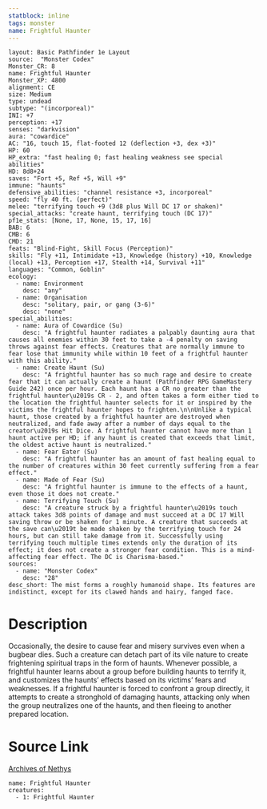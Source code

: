 ```yaml
---
statblock: inline
tags: monster
name: Frightful Haunter
---
```

```statblock
layout: Basic Pathfinder 1e Layout
source:  "Monster Codex"
Monster_CR: 8
name: Frightful Haunter
Monster_XP: 4800
alignment: CE
size: Medium
type: undead
subtype: "(incorporeal)"
INI: +7
perception: +17
senses: "darkvision"
aura: "cowardice"
AC: "16, touch 15, flat-footed 12 (deflection +3, dex +3)"
HP: 60
HP_extra: "fast healing 0; fast healing weakness see special abilities"
HD: 8d8+24
saves: "Fort +5, Ref +5, Will +9"
immune: "haunts"
defensive_abilities: "channel resistance +3, incorporeal"
speed: "fly 40 ft. (perfect)"
melee: "terrifying touch +9 (3d8 plus Will DC 17 or shaken)"
special_attacks: "create haunt, terrifying touch (DC 17)"
pf1e_stats: [None, 17, None, 15, 17, 16]
BAB: 6
CMB: 6
CMD: 21
feats: "Blind-Fight, Skill Focus (Perception)"
skills: "Fly +11, Intimidate +13, Knowledge (history) +10, Knowledge (local) +13, Perception +17, Stealth +14, Survival +11"
languages: "Common, Goblin"
ecology:
  - name: Environment
    desc: "any"
  - name: Organisation
    desc: "solitary, pair, or gang (3-6)"
    desc: "none"
special_abilities:
  - name: Aura of Cowardice (Su)
    desc: "A frightful haunter radiates a palpably daunting aura that causes all enemies within 30 feet to take a -4 penalty on saving throws against fear effects. Creatures that are normally immune to fear lose that immunity while within 10 feet of a frightful haunter with this ability."
  - name: Create Haunt (Su)
    desc: "A frightful haunter has so much rage and desire to create fear that it can actually create a haunt (Pathfinder RPG GameMastery Guide 242) once per hour. Each haunt has a CR no greater than the frightful haunter\u2019s CR - 2, and often takes a form either tied to the location the frightful haunter selects for it or inspired by the victims the frightful haunter hopes to frighten.\n\nUnlike a typical haunt, those created by a frightful haunter are destroyed when neutralized, and fade away after a number of days equal to the creator\u2019s Hit Dice. A frightful haunter cannot have more than 1 haunt active per HD; if any haunt is created that exceeds that limit, the oldest active haunt is neutralized."
  - name: Fear Eater (Su)
    desc: "A frightful haunter has an amount of fast healing equal to the number of creatures within 30 feet currently suffering from a fear effect."
  - name: Made of Fear (Su)
    desc: "A frightful haunter is immune to the effects of a haunt, even those it does not create."
  - name: Terrifying Touch (Su)
    desc: "A creature struck by a frightful haunter\u2019s touch attack takes 3d8 points of damage and must succeed at a DC 17 Will saving throw or be shaken for 1 minute. A creature that succeeds at the save can\u2019t be made shaken by the terrifying touch for 24 hours, but can still take damage from it. Successfully using terrifying touch multiple times extends only the duration of its effect; it does not create a stronger fear condition. This is a mind-affecting fear effect. The DC is Charisma-based."
sources:
  - name: "Monster Codex"
    desc: "28"
desc_short: The mist forms a roughly humanoid shape. Its features are indistinct, except for its clawed hands and hairy, fanged face.
```
# Description
Occasionally, the desire to cause fear and misery survives even when a bugbear dies. Such a creature can detach part of its vile nature to create frightening spiritual traps in the form of haunts. Whenever possible, a frightful haunter learns about a group before building haunts to terrify it, and customizes the haunts’ effects based on its victims’ fears and weaknesses. If a frightful haunter is forced to confront a group directly, it attempts to create a stronghold of damaging haunts, attacking only when the group neutralizes one of the haunts, and then fleeing to another prepared location.
# Source Link
[Archives of Nethys](https://aonprd.com/MonsterDisplay.aspx?ItemName=Frightful%20Haunter)
```encounter-table
name: Frightful Haunter
creatures:
  - 1: Frightful Haunter
```
